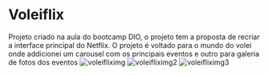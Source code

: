 # Voleiflix
Projeto criado na aula do bootcamp DIO, o projeto tem a proposta de recriar a interface principal do Netflix. O projeto é voltado para o mundo do volei onde addicionei um carousel com os principais eventos e outro para galeria de fotos dos eventos
![voleifliximg](https://user-images.githubusercontent.com/95260368/156824919-b8f58836-d34b-4070-a866-a1225440b9b5.png)
![voleifliximg2](https://user-images.githubusercontent.com/95260368/156824938-772dab4b-1ecb-49b7-9f04-18085a4a4291.png)
![voleifliximg3](https://user-images.githubusercontent.com/95260368/156824946-e95ad316-c313-4459-b1b6-13d75dc1851e.png)
